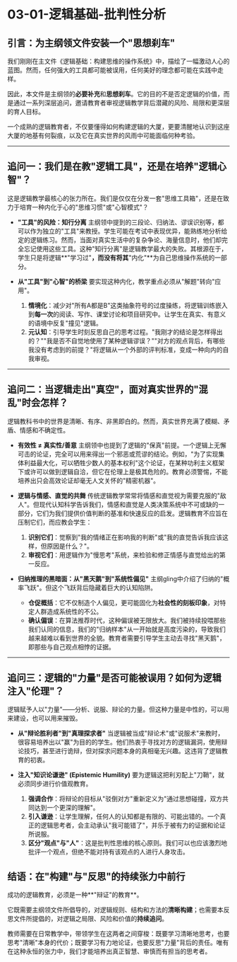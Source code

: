 # 03-01-逻辑基础-批判性分析

## 引言：为主纲领文件安装一个"思想刹车"

我们刚刚在主文件《逻辑基础：构建思维的操作系统》中，描绘了一幅激动人心的蓝图。然而，任何强大的工具都可能被误用，任何美好的理念都可能在实践中走样。

因此，本文件是主纲领的**必要补充**和**思想刹车**。它的目的不是否定逻辑的价值，而是通过一系列深层追问，邀请教育者审视逻辑教学背后潜藏的风险、局限和更深层的育人目标。

一个成熟的逻辑教育者，不仅要懂得如何构建逻辑的大厦，更要清醒地认识到这座大厦的地基有何裂痕，以及它在真实世界的风雨中可能面临何种考验。

---

## 追问一：我们是在教"逻辑工具"，还是在培养"逻辑心智"？

这是逻辑教学最核心的张力所在。我们是仅仅在分发一套"思维工具箱"，还是在致力于培育一种内化于心的"思维习惯"或"心智模式"？

* **"工具"的风险：知行分离**
    主纲领中提到的三段论、归纳法、谬误识别等，都可以作为独立的"工具"来教授。学生可能在考试中表现优异，能熟练地分析给定的逻辑练习。然而，当面对真实生活中的复杂争论、海量信息时，他们却完全忘记使用这些工具。这种"知行分离"是逻辑教学最大的失败。其根源在于，学生只是将逻辑**"学习过"**，而没有将其**"内化"**为自己思维操作系统的一部分。

* **从"工具"到"心智"的桥梁**
    要实现这种内化，教学重点必须从"解题"转向"应用"。
    1. **情境化**：减少对"所有A都是B"这类抽象符号的过度操练，将逻辑训练嵌入到**每一次**的阅读、写作、课堂讨论和项目研究中。让学生在真实、有意义的语境中反复"撞见"逻辑。
    2. **元认知**：引导学生时刻反思自己的思考过程。"我刚才的结论是怎样得出的？""我是否不自觉地使用了某种逻辑谬误？""对方的观点背后，有哪些我没有考虑到的前提？"将逻辑从一个外部的评判标准，变成一种向内的自我审视。

---

## 追问二：当逻辑走出"真空"，面对真实世界的"混乱"时会怎样？

逻辑教科书中的世界是清晰、有序、非黑即白的。然而，真实世界充满了模糊、矛盾、情感和不确定性。

* **有效性 ≠ 真实性/善意**
    主纲领中也提到了逻辑的"保真"前提。一个逻辑上无懈可击的论证，完全可以用来得出一个邪恶或荒谬的结论。例如，"为了实现集体利益最大化，可以牺牲少数人的基本权利"这个论证，在某种功利主义框架下或许可以做到逻辑自洽，但它在伦理上是极其危险的。教育必须警惕，不能培养出只会高效论证却毫无人文关怀的"精密机器"。

* **逻辑与情感、直觉的共舞**
    传统逻辑教学常常将情感和直觉视为需要克服的"敌人"。但现代认知科学告诉我们，情感和直觉是人类决策系统中不可或缺的一部分，它们为我们提供价值判断的基准和快速反应的启发。逻辑教育不应旨在压制它们，而应教会学生：
    1. **识别它们**：觉察到"我的情绪正在影响我的判断"或"我的直觉告诉我应该这样，但原因是什么？"。
    2. **审视它们**：用逻辑作为"慢思考"系统，来检验和修正情感与直觉给出的第一反应。

* **归纳推理的黑暗面：从"黑天鹅"到"系统性偏见"**
    主纲gling中介绍了归纳的"概率飞跃"。但这个飞跃背后隐藏着巨大的认知陷阱。
  * **仓促概括**：它不仅制造个人偏见，更可能固化为**社会性的刻板印象**，对特定人群造成系统性的不公。
  * **确认偏误**：在算法推荐时代，这种偏误被无限放大。我们被持续投喂那些我们认同的信息，我们的"归纳样本"从一开始就是高度污染的，导致我们越来越难以看到世界的全貌。教育者需要引导学生主动去寻找"黑天鹅"，即那些与自己观点相悖的证据。

---

## 追问三：逻辑的"力量"是否可能被误用？如何为逻辑注入"伦理"？

逻辑赋予人以"力量"——分析、说服、辩论的力量。但这种力量是中性的，可以用来建设，也可以用来摧毁。

* **从"辩论胜利者"到"真理探求者"**
    当逻辑被当成"辩论术"或"说服术"来教时，很容易培养出以"赢"为目的的学生。他们热衷于寻找对方的逻辑漏洞，使用辩论技巧，甚至进行诡辩，但对探求问题本身的真相毫无兴趣。这违背了逻辑教育的初衷。

* **注入"知识论谦逊" (Epistemic Humility)**
    要为逻辑这把利刃配上"刀鞘"，就必须同步进行价值观教育。
    1. **强调合作**：将辩论的目标从"驳倒对方"重新定义为"通过思想碰撞，双方共同达到一个更深的理解"。
    2. **引入谦逊**：让学生理解，任何人的认知都是有限的、可能出错的。一个真正的逻辑思考者，会主动承认"我可能错了"，并乐于被有力的证据和论证所说服。
    3. **区分"观点"与"人"**：这是批判性思维的核心原则。我们可以也应该激烈地批评一个观点，但绝不能对持有该观点的人进行人身攻击。

## 结语：在"构建"与"反思"的持续张力中前行

成功的逻辑教育，必须是一种**"辩证"的教育**。

它既需要主纲领文件所倡导的，对逻辑规则、结构和方法的**清晰构建**；也需要本反思文件所提倡的，对逻辑之局限、风险和价值的**持续追问**。

教师需要在日常教学中，带领学生在这两者之间穿梭：既要学习清晰地思考，也要思考"清晰"本身的代价；既要学习有力地论证，也要反思"力量"背后的责任。唯有在这种永恒的张力中，我们才能培养出真正智慧、审慎而有担当的思考者。
